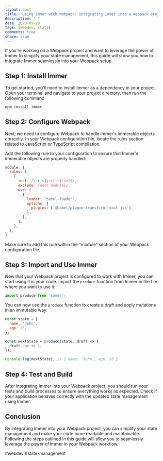 ```yaml
---
layout: post
title: "Using Immer with Webpack: integrating Immer into a Webpack project"
description: " "
date: 2023-09-28
tags: [webdev, state]
comments: true
share: true
---
```


If you're working on a Webpack project and want to leverage the power of Immer to simplify your state management, this guide will show you how to integrate Immer seamlessly into your Webpack setup.

## Step 1: Install Immer

To get started, you'll need to install Immer as a dependency in your project. Open your terminal and navigate to your project directory, then run the following command:

```shell
npm install immer
```

## Step 2: Configure Webpack

Next, we need to configure Webpack to handle Immer's immerable objects correctly. In your Webpack configuration file, locate the rules section related to JavaScript or TypeScript compilation. 

Add the following rule to your configuration to ensure that Immer's immerable objects are properly handled:

```javascript
module: {
  rules: [
    {
      test: /\.(js|jsx|ts|tsx)$/,
      exclude: /node_modules/,
      use: [
        {
          loader: 'babel-loader',
          options: {
            plugins: ['@babel/plugin-transform-react-jsx'],
          },
        },
      ],
    },
  ],
}
```

Make sure to add this rule within the "module" section of your Webpack configuration file.

## Step 3: Import and Use Immer

Now that your Webpack project is configured to work with Immer, you can start using it in your code. Import the `produce` function from Immer in the file where you want to use it:

```javascript
import produce from 'immer';
```

You can now use the `produce` function to create a draft and apply mutations in an immutable way:

```javascript
const state = {
  name: 'John',
  age: 25,
};

const nextState = produce(state, draft => {
  draft.age += 1;
});

console.log(nextState); // { name: 'John', age: 26 }
```

## Step 4: Test and Build

After integrating Immer into your Webpack project, you should run your tests and build processes to ensure everything works as expected. Check if your application behaves correctly with the updated state management using Immer.

## Conclusion

By integrating Immer into your Webpack project, you can simplify your state management and make your code more readable and maintainable. Following the steps outlined in this guide will allow you to seamlessly leverage the power of Immer in your Webpack workflow.

#webdev #state-management
